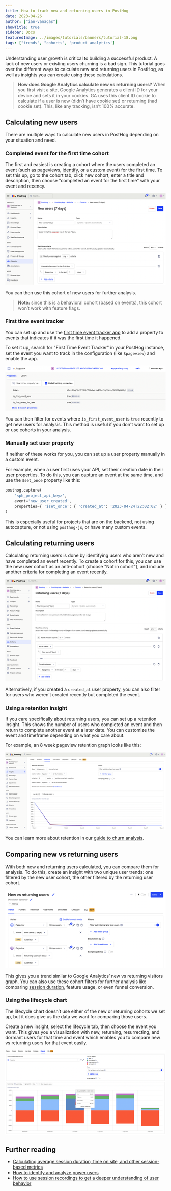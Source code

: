 ```yaml
---
title: How to track new and returning users in PostHog
date: 2023-04-26
author: ["ian-vanagas"]
showTitle: true
sidebar: Docs
featuredImage: ../images/tutorials/banners/tutorial-18.png
tags: ["trends", "cohorts", 'product analytics']
---
```


Understanding user growth is critical to building a successful product. A lack of new users or existing users churning is a bad sign. This tutorial goes over the different ways to calculate new and returning users in PostHog, as well as insights you can create using these calculations.

> **How does Google Analytics calculate new vs returning users?** When you first visit a site, Google Analytics generates a client ID for your device and sets it in your cookies. GA uses this client ID cookie to calculate if a user is new (didn’t have cookie set) or returning (had cookie set). This, like any tracking, isn’t 100% accurate.

## Calculating new users

There are multiple ways to calculate new users in PostHog depending on your situation and need.

### Completed event for the first time cohort

The first and easiest is creating a cohort where the users completed an event (such as pageviews, [identify](/docs/data/identify), or a custom event) for the first time. To set this up, go to the cohort tab, click new cohort, enter a title and description, then choose "completed an event for the first time" with your event and recency. 

![New users](../images/tutorials/track-new-returning-users/new.png)

You can then use this cohort of new users for further analysis.

> **Note:** since this is a behavioral cohort (based on events), this cohort won’t work with feature flags.

### First time event tracker

You can set up and use the [first time event tracker app](/docs/apps/first-time-event-tracker) to add a property to events that indicates if it was the first time it happened.

To set it up, search for "First Time Event Tracker" in your PostHog instance, set the event you want to track in the configuration (like `$pageview`) and enable the app. 

![First time event tracker](../images/tutorials/track-new-returning-users/first.png)

You can then filter for events where `is_first_event_user` is `true` recently to get new users for analysis. This method is useful if you don't want to set up or use cohorts in your analysis. 

### Manually set user property

If neither of these works for you, you can set up a user property manually in a custom event. 

For example, when a user first uses your API, set their creation date in their user properties. To do this, you can capture an event at the same time, and use the `$set_once` property like this:

```python
posthog.capture(
    '<ph_project_api_key>',
    event='new_user_created',
    properties={ '$set_once': { 'created_at': '2023-04-24T22:02:02' } }
)
```

This is especially useful for projects that are on the backend, not using autocapture, or not using `posthog-js`, or have many custom events. 

## Calculating returning users

Calculating returning users is done by identifying users who aren’t new and have completed an event recently. To create a cohort for this, you can use the new user cohort as an anti-cohort (choose "Not in cohort"), and include another criteria for completing an event recently.

![Returning users](../images/tutorials/track-new-returning-users/returning.png)

Alternatively, if you created a `created_at` user property, you can also filter for users who weren’t created recently but completed the event. 

### Using a retention insight

If you care specifically about returning users, you can set up a retention insight. This shows the number of users who completed an event and then return to complete another event at a later date. You can customize the event and timeframe depending on what you care about.

For example, an 8 week pageview retention graph looks like this:

![Retention](../images/tutorials/track-new-returning-users/retention.png)

You can learn more about retention in our [guide to churn analysis](/blog/customer-churn-analysis-guide).

## Comparing new vs returning users

With both new and returning users calculated, you can compare them for analysis. To do this, create an insight with two unique user trends: one filtered by the new user cohort, the other filtered by the returning user cohort. 

![Versus](../images/tutorials/track-new-returning-users/versus.png)

This gives you a trend similar to Google Analytics’ new vs returning visitors graph. You can also use these cohort filters for further analysis like comparing [session duration](/tutorials/session-metrics), feature usage, or even funnel conversion.

### Using the lifecycle chart

The lifecycle chart doesn’t use either of the new or returning cohorts we set up, but it does give us the data we want for comparing those users. 

Create a new insight, select the lifecycle tab, then  choose the event you want. This gives you a visualization with new, returning, resurrecting, and dormant users for that time and event which enables you to compare new vs returning users for that event easily.

![Lifecycle](../images/tutorials/track-new-returning-users/lifecycle.png)

## Further reading

- [Calculating average session duration, time on site, and other session-based metrics](/tutorials/session-metrics)
- [How to identify and analyze power users](/tutorials/power-users)
- [How to use session recordings to get a deeper understanding of user behavior](/tutorials/explore-insights-session-recordings)